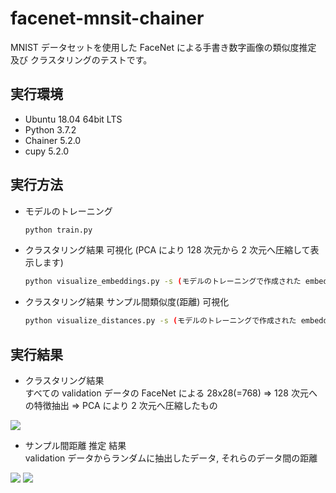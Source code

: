 # facenet-mnsit-chainer
MNIST データセットを使用した FaceNet による手書き数字画像の類似度推定 及び クラスタリングのテストです。

## 実行環境
* Ubuntu 18.04 64bit LTS
* Python 3.7.2
* Chainer 5.2.0
* cupy 5.2.0

## 実行方法
* モデルのトレーニング

    ```bash
    python train.py
    ```

* クラスタリング結果 可視化 (PCA により 128 次元から 2 次元へ圧縮して表示します)

    ```bash
    python visualize_embeddings.py -s (モデルのトレーニングで作成された embeddings-*.npy のパス)
    ```

* クラスタリング結果 サンプル間類似度(距離) 可視化

    ```bash
    python visualize_distances.py -s (モデルのトレーニングで作成された embeddings-*.npy のパス)
    ```

## 実行結果
* クラスタリング結果  
すべての validation データの FaceNet による 28x28(=768) => 128 次元への特徴抽出 => PCA により 2 次元へ圧縮したもの  

![](https://github.com/s059ff/facenet-mnist-chainer/blob/master/examples/embeddings-100.png)

* サンプル間距離 推定 結果  
validation データからランダムに抽出したデータ, それらのデータ間の距離  

![](https://github.com/s059ff/facenet-mnist-chainer/blob/master/examples/embeddings-100-choices.png)
![](https://github.com/s059ff/facenet-mnist-chainer/blob/master/examples/embeddings-100-distances.png)
